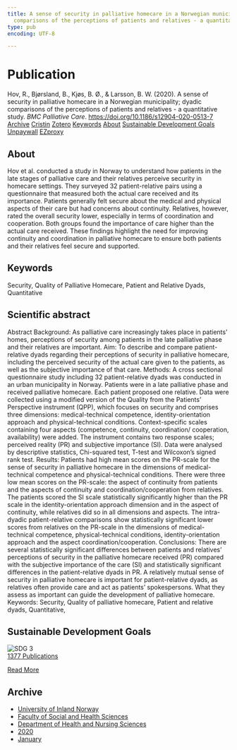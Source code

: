 ```yaml
---
title: A sense of security in palliative homecare in a Norwegian municipality; dyadic
  comparisons of the perceptions of patients and relatives - a quantitative study
type: pub
encoding: UTF-8

---
```

<h1>Publication</h1>
<article id="csl-bib-container-6PPMDVMT" class="csl-bib-container">
  <div class="csl-bib-body"> <div class="csl-entry">Hov, R., Bjørsland, B., Kjøs, B. Ø., &#38; Larsson, B. W. (2020). A sense of security in palliative homecare in a Norwegian municipality; dyadic comparisons of the perceptions of patients and relatives - a quantitative study. <i>BMC Palliative Care</i>. <a href="https://doi.org/10.1186/s12904-020-0513-7">https://doi.org/10.1186/s12904-020-0513-7</a></div> </div>
  <div class="csl-bib-buttons">
    <a href="#taxonomy-article-6PPMDVMT" alt="archive" class="csl-bib-button">Archive</a>
    <a href="https://app.cristin.no/results/show.jsf?id=1771967" alt="Cristin" class="csl-bib-button">Cristin</a>
    <a href="http://zotero.org/groups/5881554/items/6PPMDVMT" alt="Zotero" class="csl-bib-button">Zotero</a>
    <a href="#keywords-article-6PPMDVMT" alt="keywords" class="csl-bib-button">Keywords</a>
    <a href="#about-article-6PPMDVMT" alt="about_pub" class="csl-bib-button">About</a>
    <a href="#sdg-article-6PPMDVMT" alt="sdg" class="csl-bib-button">Sustainable Development Goals</a>
    <a href="https://bmcpalliatcare.biomedcentral.com/track/pdf/10.1186/s12904-020-0513-7" alt="Unpaywall" class="csl-bib-button">Unpaywall</a>
    <a href="https://bmcpalliatcare.biomedcentral.com/track/pdf/10.1186/s12904-020-0513-7" alt="EZproxy" class="csl-bib-button">EZproxy</a>
  </div>
  <div id="csl-bib-meta-container-6PPMDVMT"></div>
</article>
<div id="csl-bib-meta-6PPMDVMT" class="csl-bib-meta">
  <article id="about-article-6PPMDVMT" class="about_pub-article">
    <h1>About</h1>
    Hov et al. conducted a study in Norway to understand how patients in the late stages of palliative care and their relatives perceive security in homecare settings. They surveyed 32 patient-relative pairs using a questionnaire that measured both the actual care received and its importance. Patients generally felt secure about the medical and physical aspects of their care but had concerns about continuity. Relatives, however, rated the overall security lower, especially in terms of coordination and cooperation. Both groups found the importance of care higher than the actual care received. These findings highlight the need for improving continuity and coordination in palliative homecare to ensure both patients and their relatives feel secure and supported.
  </article>
  <article id="keywords-article-6PPMDVMT" class="keywords-article">
    <h1>Keywords</h1>
    Security, Quality of Palliative Homecare, Patient and Relative Dyads, Quantitative
  </article>
  <article id="abstract-article-6PPMDVMT" class="abstract-article">
    <h1>Scientific abstract</h1>
    Abstract 
Background: As palliative care increasingly takes place in patients’ homes, perceptions of security among patients 
in the late palliative phase and their relatives are important. 
Aim: To describe and compare patient-relative dyads regarding their perceptions of security in palliative homecare, 
including the perceived security of the actual care given to the patients, as well as the subjective importance of that care. 
Methods: A cross sectional questionnaire study including 32 patient-relative dyads was conducted in an urban 
municipality in Norway. Patients were in a late palliative phase and received palliative homecare. Each patient proposed 
one relative. Data were collected using a modified version of the Quality from the Patients’ Perspective instrument (QPP), 
which focuses on security and comprises three dimensions: medical-technical competence, identity-orientation approach 
and physical-technical conditions. Context-specific scales containing four aspects (competence, continuity, coordination/ 
cooperation, availability) were added. The instrument contains two response scales; perceived reality (PR) and subjective 
importance (SI). Data were analysed by descriptive statistics, Chi-squared test, T-test and Wilcoxon’s signed rank test. 
Results: Patients had high mean scores on the PR-scale for the sense of security in palliative homecare in the dimensions 
of medical-technical competence and physical-technical conditions. There were three low mean scores on the PR-scale: 
the aspect of continuity from patients and the aspects of continuity and coordination/cooperation from relatives. 
The patients scored the SI scale statistically significantly higher than the PR scale in the identity-orientation approach 
dimension and in the aspect of continuity, while relatives did so in all dimensions and aspects. 
The intra-dyadic patient-relative comparisons show statistically significant lower scores from relatives on the PR-scale in 
the dimensions of medical-technical competence, physical-technical conditions, identity-orientation approach and the 
aspect coordination/cooperation. 
Conclusions: There are several statistically significant differences between patients and relatives’ perceptions of security in 
the palliative homecare received (PR) compared with the subjective importance of the care (SI) and statistically significant 
differences in the patient-relative dyads in PR. A relatively mutual sense of security in palliative homecare is important for 
patient-relative dyads, as relatives often provide care and act as patients’ spokespersons. What they assess as important 
can guide the development of palliative homecare. 
Keywords: Security, Quality of palliative homecare, Patient and relative dyads, Quantitative,
  </article>
  <article id="sdg-article-6PPMDVMT" class="sdg-article">
    <h1>Sustainable Development Goals</h1>
    <div class="sdg-container"><div id="sdg3" class="sdg">
        <img src="{{< params subfolder >}}images/sdg/sdg03_en.png" class="image" alt="SDG 3">
        <div class="sdg-overlay">
          <a href="{{< params subfolder >}}en/archive/?sdg=3#archive" class="sdg-publication-count"><span>1377</span> Publications</a>
          <p><a href="https://sdgs.un.org/goals/goal3" class="sdg-read-more">Read More</a></p>
        </div>
      </div></div>
  </article>
  <article id="taxonomy-article-6PPMDVMT" class="taxonomy-article">
    <h1>Archive</h1>
    <ul>
      <li><a href="{{< params subfolder >}}en/archive/?key=3DCRN523">University of Inland Norway</a></li>
      <li><a href="{{< params subfolder >}}en/archive/?key=IDKFS3MX">Faculty of Social and Health Sciences</a></li>
      <li><a href="{{< params subfolder >}}en/archive/?key=GTV4ECMZ">Department of Health and Nursing Sciences</a></li>
      <li><a href="{{< params subfolder >}}en/archive/?key=LNJIKLR2">2020</a></li>
      <li><a href="{{< params subfolder >}}en/archive/?key=IBXBB7B2">January</a></li>
    </ul>
  </article>
</div>
